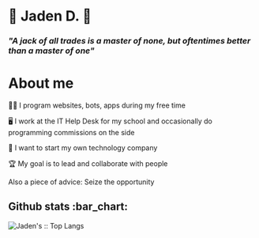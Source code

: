# 🌟 Jaden D. 🌟

<h3 align=""><i>"A jack of all trades is a master of none, but oftentimes better than a master of one"</i></h3>


# About me
<p>
  
  👨‍💻 I program websites, bots, apps during my free time 
  
  🖥️ I work at the IT Help Desk for my school and occasionally do programming commissions on the side
  
  💼 I want to start my own technology company
  
  🏆 My goal is to lead and collaborate with people
</p>

Also a piece of advice: Seize the opportunity

<h2 align="">Github stats :bar_chart:</h2>

<div style="float:left;"><img src="https://github-readme-stats.vercel.app/api/top-langs/?username=GoldenJayz&langs_count=5&hide=html,css,shell,java,vue,scss,ShaderLab,hlsl&theme=highcontrast" alt="Jaden's :: Top Langs" /></div>
